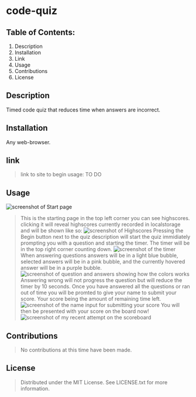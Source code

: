 # code-quiz
## Table of Contents:
1. Description
2. Installation
3. Link
4. Usage
5. Contributions
6. License

## Description
Timed code quiz that reduces time when answers are incorrect.

## Installation
Any web-browser.

## link
> link to site to begin usage:
TO DO

## Usage
![screenshot of Start page](https://i.imgur.com/eJvKmbv.png)
> This is the starting page in the top left corner you can see highscores. clicking it will reveal highscores currently recorded in localstorage and will be shown like so:
![screenshot of Highscores](https://i.imgur.com/D7jLf6j.png)
> Pressing the Begin button next to the quiz description will start the quiz immidiately prompting you with a question and starting the timer.
The timer will be in the top right corner counting down.
![screenshot of the timer](https://i.imgur.com/7yrF78c.png)
> When answering questions answers will be in a light blue bubble, selected answers will be in a pink bubble, and the currently hovered answer will be in a purple bubble. 
![screenshot of question and answers showing how the colors works](https://i.imgur.com/aHTO8FD.png)
> Answering wrong will not progress the question but will reduce the timer by 10 seconds.
> Once you have answered all the questions or ran out of time you will be promted to give your name to submit your score. Your score being the amount of remaining time left.
![screenshot of the name input for submitting your score](https://i.imgur.com/tkq6gdz.png)
> You will then be presented with your score on the board now!
![screenshot of my recent attempt on the scoreboard](https://i.imgur.com/U28vLQv.png)

## Contributions
>No contributions at this time have been made.

## License
>Distributed under the MIT License. See LICENSE.txt for more information.